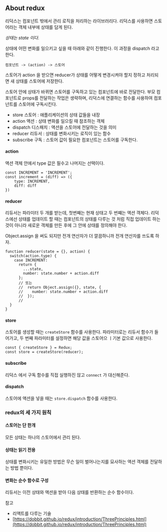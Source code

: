 ## About redux
리덕스는 컴포넌트 밖에서 관리 로직을 처리하는 라이브러리다. 리덕스를 사용하면 스토어라는 객체 내부에 상태를 담게 된다.

_상태는 state 이다._

상태에 어떤 변화를 일으키고 싶을 때 아래와 같이 진행한다. 이 과정을 dispatch 라고 한다.
<pre><code>컴포넌트 -> (action) -> 스토어
</code></pre>

스토어가 action 을 받으면 reducer가 상태를 어떻게 변경시켜야 할지 정하고 처리되면 새 상태를 스토어에 저장한다.

스토어 안에 상태가 바뀌면 스토어를 구독하고 있는 컴포넌트에 바로 전달한다. 부모 컴포넌트로 props를 전달하는 작업은 생략하며, 리덕스에 연결하는 함수를 사용하여 컴포넌트를 스토어에 구독시킨다.

* store 스토어 : 애플리케이션의 상태 값들을 내장
* action 액션 : 상태 변화를 일으킬 때 참조하는 객체
* dispatch 디스패치 : 액션을 스토어에 전달하는 것을 의미
* reducer 리듀서 : 상태를 변화시키는 로직이 있는 함수
* subscribe 구독 : 스토어 값이 필요한 컴포넌트는 스토어를 구독한다.

#### action
액션 객체 안에서 type 값은 필수고 나머지는 선택이다.
<pre><code>const INCREMENT = 'INCREMENT';
const increment = (diff) => ({
    type: INCREMENT,
    diff: diff
})
</code></pre>

#### reducer
리듀서는 파라미터 두 개를 받는데, 첫번째는 현재 상태고 두 번쨰는 액션 객체다. 리덕스에선 상태를 업데이트 할 때는 컴포넌트의 상태를 다루는 것 처럼 직접 업데이트 하는 것이 아니라 새로운 객체를 만든 후에 그 안에 상태를 정의해야 한다.

Object.assign 을 써도 되지만 전개 연산자가 더 깔끔하니까 전개 연산자를 쓰도록 하자.

<pre><code>function reducer(state = {}, action) {
  switch(action.type) {
    case INCREMENT:
      return {
        ...state,
        number: state.number + action.diff
      };
      // 또는
      //  return Object.assign({}, state, {
      //    number: state.number + action.diff
      //  });
      //
  }
}
</code></pre>

#### store
스토어를 생성할 때는 `createStore` 함수를 사용한다. 파라미터로는 리듀서 함수가 들어가고, 두 번째 파라미터를 설정하면 해당 값을 스토어으 ㅣ기본 값으로 사용한다.

<pre><code>const { createStore } = Redux;
const store = createStore(reducer);
</code></pre>

#### subscribe
리덕스 에서 구독 함수를 직접 실행하진 않고 `connect` 가 대신해준다.

#### dispatch
스토어에 액션을 넣을 때는 `store.dispatch` 함수를 사용한다.


### redux의 세 가지 원칙

#### 스토어는 단 한개
모든 상태는 하나의 스토어에서 관리 된다.

#### 상태는 읽기 전용
상태를 변화시키는 유일한 방법은 무슨 일이 벌어나는지를 묘사하는 액션 객체를 전달하는 방법 뿐이다.

#### 변화는 순수 함수로 구성
리듀서는 이전 상태와 액션을 받아 다음 상태를 반환하는 순수 함수이다.

참고
- 리액트를 다루는 기술
- [https://dobbit.github.io/redux/introduction/ThreePrinciples.html](https://dobbit.github.io/redux/introduction/ThreePrinciples.html)
